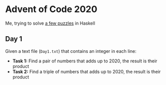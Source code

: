 # Advent of Code 2020

Me, trying to solve [a few puzzles](https://adventofcode.com) in Haskell

## Day 1

Given a text file (`Day1.txt`) that contains an integer in each line:

* **Task 1:** Find a pair of numbers that adds up to 2020, the result is their product
* **Task 2:** Find a triple of numbers that adds up to 2020, the result is their product
